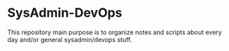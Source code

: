 # SysAdmin-DevOps
This repository main purpose is to organize notes and scripts about every day and/or general sysadmin/devops stuff.  
